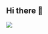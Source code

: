## Hi there 👋

<img src="https://skillicons.dev/icons?i=html,css,javascript,php,laravel,angular,vuejs,vuetify,nuxtjs,pinia,figma,git,wordpress"/>